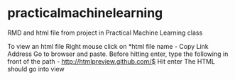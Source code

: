 # practicalmachinelearning
RMD and html file from project in Practical Machine Learning class


To view an html file
Right mouse click on *html file name - Copy Link Address
Go to browser and paste.
Before hitting enter, type the following in front of the path - http://htmlpreview.github.com/$    Hit enter
The HTML should go into view
